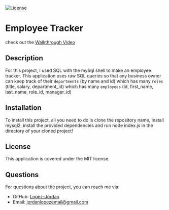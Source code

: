 
![License](https://img.shields.io/badge/license-MIT-brightgreen)

# Employee Tracker

check out the [Walkthrough Video](https://drive.google.com/file/d/1pptHBw5KprhblyS2n2AVz5LuV7JmaqCi/view)

## Description
For this project, I used SQL with the mySql shell to make an employee tracker. This application uses raw SQL queries so that any business owner can keep track of their `departments` (by name and id) which has many `roles` (title, salary, department_id) which has many `employees` (id, first_name, last_name, role_id, manager_id)


## Installation
To install this project, all you need to do is clone the repository name, install mysql2, install the provided dependencies and run node index.js in the directory of your cloned project!

## License
This application is covered under the MIT license.

## Questions
For questions about the project, you can reach me via:
- GitHub: [Lopez-Jordan](https://github.com/Lopez-Jordan)
- Email: jordanlopezemail@gmail.com